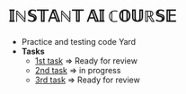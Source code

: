 # 𝕀ℕ𝕊𝕋𝔸ℕ𝕋 𝔸𝕀 ℂ𝕆𝕌ℝ𝕊𝔼

- Practice and testing code Yard
- <b>Tasks</b>
  - [1st task](https://github.com/drmelezabi/AiCourse_Instant/tree/main/Tasks/01_18-07-2023) => Ready for review
  - [2nd task](https://github.com/drmelezabi/AiCourse_Instant/tree/main/Tasks/02_21-07-2023) => in progress
  - [3rd task](https://github.com/drmelezabi/AiCourse_Instant/blob/main/Tasks/03_25-07-2023/Task_03.md) => Ready for review
